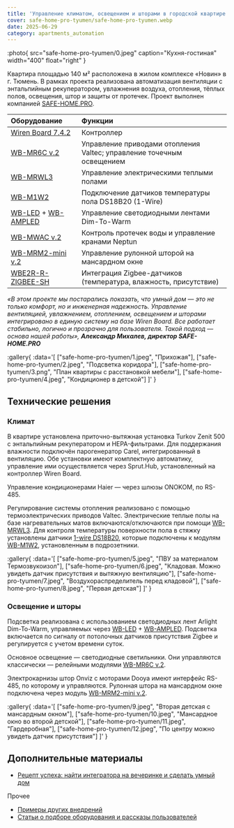 ```yaml
---
title: 'Управление климатом, освещением и шторами в городской квартире 140 м²'
cover: safe-home-pro-tyumen/safe-home-pro-tyumen.webp
date: 2025-06-29
category: apartments_automation
---
```


:photo{
    src="safe-home-pro-tyumen/0.jpeg"
    caption="Кухня-гостиная"
    width="400"
    float="right"
}

Квартира площадью 140 м² расположена в жилом комплексе «Новин» в г. Тюмень. В рамках проекта реализована автоматизация вентиляции с энтальпийным рекуператором, увлажнения воздуха, отопления, тёплых полов, освещения, штор и защиты от протечек. Проект выполнен компанией [SAFE-HOME.PRO](http://safe-home.pro/).

| Оборудование | Функции |
| :---- | :---- |
| [Wiren Board 7.4.2](https://wirenboard.com/ru/catalog/kontrollery/) | Контроллер |
| [WB-MR6C v.2](https://wirenboard.com/ru/product/WB-MR6C/) | Управление приводами отопления Valtec; управление точечным освещением |
| [WB-MRWL3](https://wirenboard.com/ru/product/wb-mrwl3/) | Управление электрическими теплыми полами |
| [WB-M1W2](https://wirenboard.com/ru/product/WB-M1W2/) | Подключение датчиков температуры пола DS18B20 (1-Wire) |
| [WB-LED](https://wirenboard.com/ru/product/WB-LED/) \+ [WB-AMPLED](https://wirenboard.com/ru/product/WB-AMPLED/) | Управление светодиодными лентами Dim-To-Warm |
| [WB-MWAC v.2](https://wirenboard.com/ru/product/WB-MWAC/) | Контроль протечек воды и управление кранами Neptun |
| [WB-MRM2-mini v.2](https://wirenboard.com/ru/product/WB-MRM2-mini/) | Управление рулонной шторой на мансардном окне |
| [WBE2R-R-ZIGBEE-SH](https://wirenboard.com/ru/product/WBE2R-R-ZIGBEE-SH/) | Интеграция Zigbee-датчиков (температура, влажность, присутствие) |

_«В этом проекте мы постарались показать, что умный дом — это не только комфорт, но и инженерная надежность. Управление вентиляцией, увлажнением, отоплением, освещением и шторами интегрировано в единую систему на базе Wiren Board. Все работает стабильно, логично и прозрачно для пользователя. Такой подход — основа нашей работы», **Александр Михалев, директор SAFE-HOME.PRO**_


:gallery{
    :data='[
        ["safe-home-pro-tyumen/1.jpeg", "Прихожая"],
        ["safe-home-pro-tyumen/2.jpeg", "Подсветка коридора"],
        ["safe-home-pro-tyumen/3.png", "План квартиры с расстановкой мебели"],
        ["safe-home-pro-tyumen/4.jpeg", "Кондиционер в детской"]
    ]'
}

## Технические решения

### Климат

В квартире установлена приточно-вытяжная установка Turkov Zenit 500 с энтальпийным рекуператором и HEPA-фильтрами. Для поддержания влажности подключён парогенератор Carel, интегрированный в вентиляцию. Обе установки имеют комплектную автоматику, управление ими осуществляется через Sprut.Hub, установленный на контроллер Wiren Board.

Управление кондиционерами Haier — через шлюзы ONOKOM,  по RS-485. 

Регулирование системы отопления реализовано с помощью термоэлектрических приводов Valtec. Электрические теплые полы на базе нагревательных матов включаются/отключаются при помощи [WB-MRWL3](https://wirenboard.com/ru/product/wb-mrwl3/). Для контроля температуры поверхности пола в стяжку установлены датчики [1-wire DS18B20](https://wirenboard.com/ru/product/1wire-DS18B20/), которые подключены к модулям [WB-M1W2](https://wirenboard.com/ru/product/WB-M1W2-v3/), установленным в подрозетники. 

:gallery{
    :data='[
        ["safe-home-pro-tyumen/5.jpeg", "ПВУ за материалом Термозвукоизол"],
        ["safe-home-pro-tyumen/6.jpeg", "Кладовая. Можно увидеть датчик присутствия и вытяжную вентиляцию"],
        ["safe-home-pro-tyumen/7.jpeg", "Воздухораспределитель перед кладовой"],
        ["safe-home-pro-tyumen/8.jpeg", "Первая детская"]
    ]'
}

### Освещение и шторы

Подсветка реализована с использованием светодиодных лент Arlight Dim-To-Warm, управляемых через [WB-LED](https://wirenboard.com/ru/product/WB-LED/) \+ [WB-AMPLED](https://wirenboard.com/ru/product/WB-AMPLED/). Подсветка включается по сигналу от потолочных датчиков присутствия Zigbee и регулируется с учетом времени суток. 

Основное освещение — светодиодные светильники. Они управляются классически — релейными модулями [WB-MR6C v.2](https://wirenboard.com/ru/product/WB-MR6C/). 

Электрокарнизы штор Onviz с моторами Dooya имеют интерфейс RS-485, по которому и управляются. Рулонная штора на мансардном окне подключена через модуль [WB-MRM2-mini v.2](https://wirenboard.com/ru/product/WB-MRM2-mini/).

:gallery{
    :data='[
        ["safe-home-pro-tyumen/9.jpeg", "Вторая детская с мансардным окном"],
        ["safe-home-pro-tyumen/10.jpeg", "Мансардное окно во второй детской"],
        ["safe-home-pro-tyumen/11.jpeg", "Гардеробная"],
        ["safe-home-pro-tyumen/12.jpeg", "По центру можно увидеть датчик присутствия"]
    ]'
}

## Дополнительные материалы

- [Рецепт успеха: найти интегратора на вечеринке и сделать умный дом](https://habr.com/ru/companies/wirenboard/articles/917078/)

Прочее

- [Примеры других внедрений](../solutions/)
- [Статьи о подборе оборудования и рассказы пользователей](../articles)
